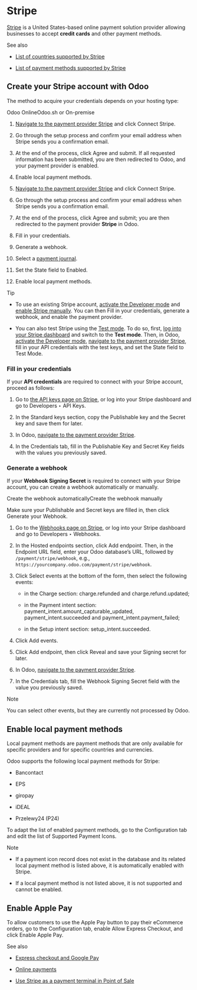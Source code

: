 # Stripe

[Stripe](https://stripe.com/) is a United States-based online payment solution
provider allowing businesses to accept **credit cards** and other payment
methods.

See also

  * [List of countries supported by Stripe](https://stripe.com/global)

  * [List of payment methods supported by Stripe](https://stripe.com/payments/payment-methods)

## Create your Stripe account with Odoo

The method to acquire your credentials depends on your hosting type:

Odoo OnlineOdoo.sh or On-premise

  1. [Navigate to the payment provider Stripe](../payment_providers.html#payment-providers-supported-providers) and click Connect Stripe.

  2. Go through the setup process and confirm your email address when Stripe sends you a confirmation email.

  3. At the end of the process, click Agree and submit. If all requested information has been submitted, you are then redirected to Odoo, and your payment provider is enabled.

  4. Enable local payment methods.

  1. [Navigate to the payment provider Stripe](../payment_providers.html#payment-providers-supported-providers) and click Connect Stripe.

  2. Go through the setup process and confirm your email address when Stripe sends you a confirmation email.

  3. At the end of the process, click Agree and submit; you are then redirected to the payment provider **Stripe** in Odoo.

  4. Fill in your credentials.

  5. Generate a webhook.

  6. Select a [payment journal](../payment_providers.html#payment-providers-journal).

  7. Set the State field to Enabled.

  8. Enable local payment methods.

Tip

  * To use an existing Stripe account, [activate the Developer mode](../../general/developer_mode.html#developer-mode) and [enable Stripe manually](../payment_providers.html#payment-providers-add-new). You can then Fill in your credentials, generate a webhook, and enable the payment provider.

  * You can also test Stripe using the [Test mode](../payment_providers.html#payment-providers-test-mode). To do so, first, [log into your Stripe dashboard](https://dashboard.stripe.com/dashboard) and switch to the **Test mode**. Then, in Odoo, [activate the Developer mode](../../general/developer_mode.html#developer-mode), [navigate to the payment provider Stripe](../payment_providers.html#payment-providers-supported-providers), fill in your API credentials with the test keys, and set the State field to Test Mode.

### Fill in your credentials

If your **API credentials** are required to connect with your Stripe account,
proceed as follows:

  1. Go to [the API keys page on Stripe](https://dashboard.stripe.com/account/apikeys), or log into your Stripe dashboard and go to Developers ‣ API Keys.

  2. In the Standard keys section, copy the Publishable key and the Secret key and save them for later.

  3. In Odoo, [navigate to the payment provider Stripe](../payment_providers.html#payment-providers-supported-providers).

  4. In the Credentials tab, fill in the Publishable Key and Secret Key fields with the values you previously saved.

### Generate a webhook

If your **Webhook Signing Secret** is required to connect with your Stripe
account, you can create a webhook automatically or manually.

Create the webhook automaticallyCreate the webhook manually

Make sure your Publishable and Secret keys are filled in, then click Generate
your Webhook.

  1. Go to the [Webhooks page on Stripe](https://dashboard.stripe.com/webhooks), or log into your Stripe dashboard and go to Developers ‣ Webhooks.

  2. In the Hosted endpoints section, click Add endpoint. Then, in the Endpoint URL field, enter your Odoo database’s URL, followed by `/payment/stripe/webhook`, e.g., `https://yourcompany.odoo.com/payment/stripe/webhook`.

  3. Click Select events at the bottom of the form, then select the following events:

     * in the Charge section: charge.refunded and charge.refund.updated;

     * in the Payment intent section: payment_intent.amount_capturable_updated, payment_intent.succeeded and payment_intent.payment_failed;

     * in the Setup intent section: setup_intent.succeeded.

  4. Click Add events.

  5. Click Add endpoint, then click Reveal and save your Signing secret for later.

  6. In Odoo, [navigate to the payment provider Stripe](../payment_providers.html#payment-providers-supported-providers).

  7. In the Credentials tab, fill the Webhook Signing Secret field with the value you previously saved.

Note

You can select other events, but they are currently not processed by Odoo.

## Enable local payment methods

Local payment methods are payment methods that are only available for specific
providers and for specific countries and currencies.

Odoo supports the following local payment methods for Stripe:

  * Bancontact

  * EPS

  * giropay

  * iDEAL

  * Przelewy24 (P24)

To adapt the list of enabled payment methods, go to the Configuration tab and
edit the list of Supported Payment Icons.

Note

  * If a payment icon record does not exist in the database and its related local payment method is listed above, it is automatically enabled with Stripe.

  * If a local payment method is not listed above, it is not supported and cannot be enabled.

## Enable Apple Pay

To allow customers to use the Apple Pay button to pay their eCommerce orders,
go to the Configuration tab, enable Allow Express Checkout, and click Enable
Apple Pay.

See also

  * [Express checkout and Google Pay](../payment_providers.html#payment-providers-express-checkout)

  * [Online payments](../payment_providers.html)

  * [Use Stripe as a payment terminal in Point of Sale](../../sales/point_of_sale/payment_methods/terminals/stripe.html)

